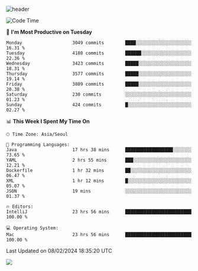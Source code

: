 ![header](https://capsule-render.vercel.app/api?type=Egg&color=timeAuto&height=300&section=header&text=PoPo&fontSize=90&animation=fadeIn)

  <!--START_SECTION:waka-->
![Code Time](http://img.shields.io/badge/Code%20Time-1%2C467%20hrs%2059%20mins-blue)

📅 **I'm Most Productive on Tuesday** 

```text
Monday                   3049 commits        ████░░░░░░░░░░░░░░░░░░░░░   16.31 % 
Tuesday                  4180 commits        ██████░░░░░░░░░░░░░░░░░░░   22.36 % 
Wednesday                3423 commits        █████░░░░░░░░░░░░░░░░░░░░   18.31 % 
Thursday                 3577 commits        █████░░░░░░░░░░░░░░░░░░░░   19.14 % 
Friday                   3809 commits        █████░░░░░░░░░░░░░░░░░░░░   20.38 % 
Saturday                 230 commits         ░░░░░░░░░░░░░░░░░░░░░░░░░   01.23 % 
Sunday                   424 commits         █░░░░░░░░░░░░░░░░░░░░░░░░   02.27 % 
```


📊 **This Week I Spent My Time On** 

```text
🕑︎ Time Zone: Asia/Seoul

💬 Programming Languages: 
Java                     17 hrs 38 mins      ██████████████████░░░░░░░   73.65 % 
YAML                     2 hrs 55 mins       ███░░░░░░░░░░░░░░░░░░░░░░   12.21 % 
Dockerfile               1 hr 32 mins        ██░░░░░░░░░░░░░░░░░░░░░░░   06.47 % 
XML                      1 hr 12 mins        █░░░░░░░░░░░░░░░░░░░░░░░░   05.07 % 
JSON                     19 mins             ░░░░░░░░░░░░░░░░░░░░░░░░░   01.37 % 

🔥 Editors: 
IntelliJ                 23 hrs 56 mins      █████████████████████████   100.00 % 

💻 Operating System: 
Mac                      23 hrs 56 mins      █████████████████████████   100.00 % 
```


 Last Updated on 08/02/2024 18:35:20 UTC
<!--END_SECTION:waka-->



<img src="https://capsule-render.vercel.app/api?type=Egg&color=timeAuto&height=300&section=footer&text=PoPo&fontSize=90&animation=fadeIn&reversal=true" />
